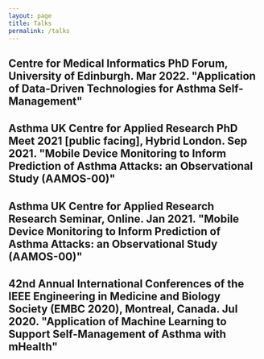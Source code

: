 ```yaml
---
layout: page
title: Talks
permalink: /talks
---
```


## Centre for Medical Informatics PhD Forum, University of Edinburgh. Mar 2022. "Application of Data-Driven Technologies for Asthma Self-Management"

## Asthma UK Centre for Applied Research PhD Meet 2021 [public facing], Hybrid London. Sep 2021. "Mobile Device Monitoring to Inform Prediction of Asthma Attacks: an Observational Study (AAMOS-00)"

<!--- <iframe width="560" height="315" src="https://www.youtube.com/embed/1_PlZx44H7A" title="YouTube video player" frameborder="0" allow="accelerometer; autoplay; clipboard-write; encrypted-media; gyroscope; picture-in-picture" allowfullscreen></iframe> --->

## Asthma UK Centre for Applied Research Research Seminar, Online. Jan 2021. "Mobile Device Monitoring to Inform Prediction of Asthma Attacks: an Observational Study (AAMOS-00)"

## 42nd Annual International Conferences of the IEEE Engineering in Medicine and Biology Society (EMBC 2020), Montreal, Canada. Jul 2020. "Application of Machine Learning to Support Self-Management of Asthma with mHealth"